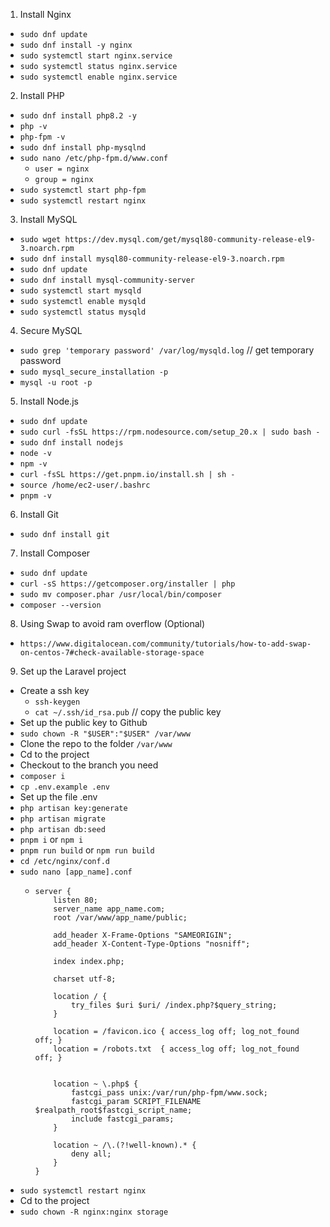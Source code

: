1. Install Nginx
- `sudo dnf update`
- `sudo dnf install -y nginx`
- `sudo systemctl start nginx.service`
- `sudo systemctl status nginx.service`
- `sudo systemctl enable nginx.service`
2. Install PHP
- `sudo dnf install php8.2 -y`
- `php -v`
- `php-fpm -v`
- `sudo dnf install php-mysqlnd`
- `sudo nano /etc/php-fpm.d/www.conf`
  - `user = nginx`
  - `group = nginx`
- `sudo systemctl start php-fpm`
- `sudo systemctl restart nginx`
3. Install MySQL
- `sudo wget https://dev.mysql.com/get/mysql80-community-release-el9-3.noarch.rpm`
- `sudo dnf install mysql80-community-release-el9-3.noarch.rpm`
- `sudo dnf update`
- `sudo dnf install mysql-community-server`
- `sudo systemctl start mysqld`
- `sudo systemctl enable mysqld`
- `sudo systemctl status mysqld`
4. Secure MySQL
- `sudo grep 'temporary password' /var/log/mysqld.log` // get temporary password
- `sudo mysql_secure_installation -p`
- `mysql -u root -p`
5. Install Node.js
- `sudo dnf update`
- `sudo curl -fsSL https://rpm.nodesource.com/setup_20.x | sudo bash -`
- `sudo dnf install nodejs`
- `node -v`
- `npm -v`
- `curl -fsSL https://get.pnpm.io/install.sh | sh -`
- `source /home/ec2-user/.bashrc`
- `pnpm -v`
6. Install Git
- `sudo dnf install git`
7. Install Composer
- `sudo dnf update`
- `curl -sS https://getcomposer.org/installer | php`
- `sudo mv composer.phar /usr/local/bin/composer`
- `composer --version`
8. Using Swap to avoid ram overflow (Optional)
- `https://www.digitalocean.com/community/tutorials/how-to-add-swap-on-centos-7#check-available-storage-space`
9. Set up the Laravel project
- Create a ssh key
  - `ssh-keygen`
  - `cat ~/.ssh/id_rsa.pub` // copy the public key
- Set up the public key to Github
- `sudo chown -R "$USER":"$USER" /var/www`
- Clone the repo to the folder `/var/www`
- Cd to the project
- Checkout to the branch you need
- `composer i`
- `cp .env.example .env`
- Set up the file .env
- `php artisan key:generate`
- `php artisan migrate`
- `php artisan db:seed`
- `pnpm i` or `npm i`
- `pnpm run build` or `npm run build`
- `cd /etc/nginx/conf.d`
- `sudo nano [app_name].conf`
  - ```
    server {
        listen 80;
        server_name app_name.com;
        root /var/www/app_name/public;
    
        add_header X-Frame-Options "SAMEORIGIN";
        add_header X-Content-Type-Options "nosniff";
    
        index index.php;
    
        charset utf-8;
    
        location / {
            try_files $uri $uri/ /index.php?$query_string;
        }
    
        location = /favicon.ico { access_log off; log_not_found off; }
        location = /robots.txt  { access_log off; log_not_found off; }
    
    
        location ~ \.php$ {
            fastcgi_pass unix:/var/run/php-fpm/www.sock;
            fastcgi_param SCRIPT_FILENAME $realpath_root$fastcgi_script_name;
            include fastcgi_params;
        }
    
        location ~ /\.(?!well-known).* {
            deny all;
        }
    }
    ```
- `sudo systemctl restart nginx`
- Cd to the project
- `sudo chown -R nginx:nginx storage`
